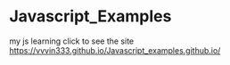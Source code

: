 # Javascript_Examples
my js learning
click to see the site
https://vvvin333.github.io/Javascript_examples.github.io/

